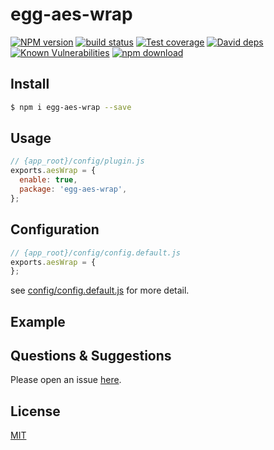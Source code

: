 # egg-aes-wrap

[![NPM version][npm-image]][npm-url]
[![build status][travis-image]][travis-url]
[![Test coverage][codecov-image]][codecov-url]
[![David deps][david-image]][david-url]
[![Known Vulnerabilities][snyk-image]][snyk-url]
[![npm download][download-image]][download-url]

[npm-image]: https://img.shields.io/npm/v/egg-aes-wrap.svg?style=flat-square
[npm-url]: https://npmjs.org/package/egg-aes-wrap
[travis-image]: https://img.shields.io/travis/eggjs/egg-aes-wrap.svg?style=flat-square
[travis-url]: https://travis-ci.org/eggjs/egg-aes-wrap
[codecov-image]: https://img.shields.io/codecov/c/github/eggjs/egg-aes-wrap.svg?style=flat-square
[codecov-url]: https://codecov.io/github/eggjs/egg-aes-wrap?branch=master
[david-image]: https://img.shields.io/david/eggjs/egg-aes-wrap.svg?style=flat-square
[david-url]: https://david-dm.org/eggjs/egg-aes-wrap
[snyk-image]: https://snyk.io/test/npm/egg-aes-wrap/badge.svg?style=flat-square
[snyk-url]: https://snyk.io/test/npm/egg-aes-wrap
[download-image]: https://img.shields.io/npm/dm/egg-aes-wrap.svg?style=flat-square
[download-url]: https://npmjs.org/package/egg-aes-wrap

<!--
Description here.
-->

## Install

```bash
$ npm i egg-aes-wrap --save
```

## Usage

```js
// {app_root}/config/plugin.js
exports.aesWrap = {
  enable: true,
  package: 'egg-aes-wrap',
};
```

## Configuration

```js
// {app_root}/config/config.default.js
exports.aesWrap = {
};
```

see [config/config.default.js](config/config.default.js) for more detail.

## Example

<!-- example here -->

## Questions & Suggestions

Please open an issue [here](https://github.com/eggjs/egg/issues).

## License

[MIT](LICENSE)
